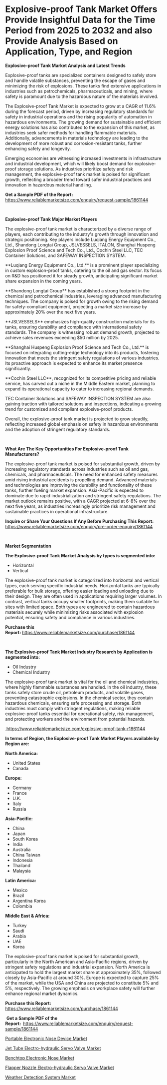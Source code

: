 <p><h1>Explosive-proof Tank Market Offers Provide Insightful Data for the Time Period from 2025 to 2032 and also Provide Analysis Based on Application, Type, and Region</h1></p><p><strong>Explosive-proof Tank Market Analysis and Latest Trends</strong></p>
<p><p>Explosive-proof tanks are specialized containers designed to safely store and handle volatile substances, preventing the escape of gases and minimizing the risk of explosions. These tanks find extensive applications in industries such as petrochemicals, pharmaceuticals, and mining, where safety is paramount due to the hazardous nature of the materials involved.</p><p>The Explosive-proof Tank Market is expected to grow at a CAGR of 11.6% during the forecast period, driven by increasing regulatory standards for safety in industrial operations and the rising popularity of automation in hazardous environments. The growing demand for sustainable and efficient energy solutions has also contributed to the expansion of this market, as industries seek safer methods for handling flammable materials. Additionally, advancements in materials technology are leading to the development of more robust and corrosion-resistant tanks, further enhancing safety and longevity.</p><p>Emerging economies are witnessing increased investments in infrastructure and industrial development, which will likely boost demand for explosive-proof storage solutions. As industries prioritize safety and risk management, the explosive-proof tank market is poised for significant growth, reflecting a broader trend toward safer industrial practices and innovation in hazardous material handling.</p></p>
<p><strong>Get a Sample PDF of the Report:&nbsp;</strong> <a href="https://www.reliablemarketsize.com/enquiry/request-sample/1861144?utm_campaign=2008&utm_medium=2&utm_source=Github&utm_content=ia&utm_term=12042025&utm_id=explosive-proof-tank">https://www.reliablemarketsize.com/enquiry/request-sample/1861144</a></p>
<p>&nbsp;</p>
<p><strong>Explosive-proof Tank Major Market Players</strong></p>
<p><p>The explosive-proof tank market is characterized by a diverse range of players, each contributing to the industry's growth through innovation and strategic positioning. Key players include Luqiang Energy Equipment Co., Ltd., Shandong Longtai Group, JSLVESSELS, ITALON, Shanghai Huspeng Explosion Proof Science and Tech Co., Ltd., Cochin Steel LLC, TEC Container Solutions, and SAFEWAY INSPECTION SYSTEM.</p><p>**Luqiang Energy Equipment Co., Ltd.** is a prominent player specializing in custom explosion-proof tanks, catering to the oil and gas sector. Its focus on R&D has positioned it for steady growth, anticipating significant market share expansion in the coming years.</p><p>**Shandong Longtai Group** has established a strong footprint in the chemical and petrochemical industries, leveraging advanced manufacturing techniques. The company is poised for growth owing to the rising demand for safety-compliant equipment, projecting a market size increase by approximately 20% over the next five years.</p><p>**JSLVESSELS** emphasizes high-quality construction materials for its tanks, ensuring durability and compliance with international safety standards. The company is witnessing robust demand growth, projected to achieve sales revenues exceeding $50 million by 2025.</p><p>**Shanghai Huspeng Explosion Proof Science and Tech Co., Ltd.** is focused on integrating cutting-edge technology into its products, fostering innovation that meets the stringent safety regulations of various industries. Its proactive approach is expected to enhance its market presence significantly.</p><p>**Cochin Steel LLC**, recognized for its competitive pricing and reliable service, has carved out a niche in the Middle Eastern market, planning to expand its operational capacity to cater to increasing regional demands.</p><p>TEC Container Solutions and SAFEWAY INSPECTION SYSTEM are also gaining traction with tailored solutions and inspections, indicating a growing trend for customized and compliant explosive-proof products.</p><p>Overall, the explosive-proof tank market is projected to grow steadily, reflecting increased global emphasis on safety in hazardous environments and the adoption of stringent regulatory standards.</p></p>
<p>&nbsp;</p>
<p><strong>What Are The Key Opportunities For Explosive-proof Tank Manufacturers?</strong></p>
<p><p>The explosive-proof tank market is poised for substantial growth, driven by increasing regulatory standards across industries such as oil and gas, chemicals, and pharmaceuticals. The need for enhanced safety measures amid rising industrial accidents is propelling demand. Advanced materials and technologies are improving the durability and functionality of these tanks, further fueling market expansion. Asia-Pacific is expected to dominate due to rapid industrialization and stringent safety regulations. The market outlook remains positive, with a CAGR projected at 6-8% over the next five years, as industries increasingly prioritize risk management and sustainable practices in operational infrastructure.</p></p>
<p><strong>Inquire or Share Your Questions If Any Before Purchasing This Report:</strong> <a href="https://www.reliablemarketsize.com/enquiry/pre-order-enquiry/1861144?utm_campaign=2008&utm_medium=2&utm_source=Github&utm_content=ia&utm_term=12042025&utm_id=explosive-proof-tank">https://www.reliablemarketsize.com/enquiry/pre-order-enquiry/1861144</a></p>
<p>&nbsp;</p>
<p><strong>Market Segmentation</strong></p>
<p><strong>The Explosive-proof Tank Market Analysis by types is segmented into:</strong></p>
<p><ul><li>Horizontal</li><li>Vertical</li></ul></p>
<p><p>The explosive-proof tank market is categorized into horizontal and vertical types, each serving specific industrial needs. Horizontal tanks are typically preferable for bulk storage, offering easier loading and unloading due to their design. They are often used in applications requiring larger volumes. In contrast, vertical tanks occupy smaller footprints, making them suitable for sites with limited space. Both types are engineered to contain hazardous materials securely while minimizing risks associated with explosion potential, ensuring safety and compliance in various industries.</p></p>
<p><strong>Purchase this Report:&nbsp;</strong><a href="https://www.reliablemarketsize.com/purchase/1861144?utm_campaign=2008&utm_medium=2&utm_source=Github&utm_content=ia&utm_term=12042025&utm_id=explosive-proof-tank">https://www.reliablemarketsize.com/purchase/1861144</a></p>
<p>&nbsp;</p>
<p><strong>The Explosive-proof Tank Market Industry Research by Application is segmented into:</strong></p>
<p><ul><li>Oil Industry</li><li>Chemical Industry</li></ul></p>
<p><p>The explosive-proof tank market is vital for the oil and chemical industries, where highly flammable substances are handled. In the oil industry, these tanks safely store crude oil, petroleum products, and volatile gases, preventing catastrophic explosions. In the chemical sector, they contain hazardous chemicals, ensuring safe processing and storage. Both industries must comply with stringent regulations, making reliable explosive-proof tanks essential for operational safety, risk management, and protecting workers and the environment from potential hazards.</p></p>
<p><a href="https://www.reliablemarketsize.com/explosive-proof-tank-r1861144?utm_campaign=2008&utm_medium=2&utm_source=Github&utm_content=ia&utm_term=12042025&utm_id=explosive-proof-tank">&nbsp;https://www.reliablemarketsize.com/explosive-proof-tank-r1861144</a></p>
<p><strong>In terms of Region, the Explosive-proof Tank Market Players available by Region are:</strong></p>
<p>
    <p> <strong> North America: </strong>
        <ul>
            <li>United States</li>
            <li>Canada</li>
        </ul>
        </p> 
    <p> <strong> Europe: </strong>
        <ul>
            <li>Germany</li>
            <li>France</li>
            <li>U.K.</li>
            <li>Italy</li>
            <li>Russia</li>
        </ul>
        </p> 
    <p> <strong> Asia-Pacific: </strong>
        <ul>
            <li>China</li>
            <li>Japan</li>
            <li>South Korea</li>
            <li>India</li>
            <li>Australia</li>
            <li>China Taiwan</li>
            <li>Indonesia</li>
            <li>Thailand</li>
            <li>Malaysia</li>
        </ul>
        </p> 
    <p> <strong> Latin America: </strong>
        <ul>
            <li>Mexico</li>
            <li>Brazil</li>
            <li>Argentina Korea</li>
            <li>Colombia</li>
        </ul>
        </p> 
    <p> <strong> Middle East & Africa: </strong>
        <ul>
            <li>Turkey</li>
            <li>Saudi</li>
            <li>Arabia</li>
            <li>UAE</li>
            <li>Korea</li>
        </ul>
    </p>
    </p>
<p><p>The explosive-proof tank market is poised for substantial growth, particularly in the North American and Asia-Pacific regions, driven by stringent safety regulations and industrial expansion. North America is anticipated to hold the largest market share at approximately 35%, followed closely by Asia-Pacific at around 30%. Europe is expected to capture 25% of the market, while the USA and China are projected to constitute 5% and 5%, respectively. The growing emphasis on workplace safety will further enhance regional market dynamics.</p></p>
<p><strong>Purchase this Report: </strong><a href="https://www.reliablemarketsize.com/purchase/1861144?utm_campaign=2008&utm_medium=2&utm_source=Github&utm_content=ia&utm_term=12042025&utm_id=explosive-proof-tank">https://www.reliablemarketsize.com/purchase/1861144</a></p>
<p>&nbsp;<strong>Get a Sample PDF of the Report:&nbsp;&nbsp;</strong><a href="https://www.reliablemarketsize.com/enquiry/request-sample/1861144?utm_campaign=2008&utm_medium=2&utm_source=Github&utm_content=ia&utm_term=12042025&utm_id=explosive-proof-tank">https://www.reliablemarketsize.com/enquiry/request-sample/1861144</a></p>
<p><strong></strong></p>
<p><p><a href="https://github.com/yardemuongz5/Market-Research-Report-List-1/blob/main/portable-electronic-nose-device-market.md?utm_campaign=2008&utm_medium=2&utm_source=Github&utm_content=ia&utm_term=12042025&utm_id=explosive-proof-tank">Portable Electronic Nose Device Market</a></p><p><a href="https://github.com/idranalexie/Market-Research-Report-List-1/blob/main/jet-tube-electro-hydraulic-servo-valve-market.md?utm_campaign=2008&utm_medium=2&utm_source=Github&utm_content=ia&utm_term=12042025&utm_id=explosive-proof-tank">Jet Tube Electro-hydraulic Servo Valve Market</a></p><p><a href="https://github.com/rempemelon5k/Market-Research-Report-List-1/blob/main/benchtop-electronic-nose-market.md?utm_campaign=2008&utm_medium=2&utm_source=Github&utm_content=ia&utm_term=12042025&utm_id=explosive-proof-tank">Benchtop Electronic Nose Market</a></p><p><a href="https://github.com/ftnlewins/Market-Research-Report-List-1/blob/main/flapper-nozzle-electro-hydraulic-servo-valve-market.md?utm_campaign=2008&utm_medium=2&utm_source=Github&utm_content=ia&utm_term=12042025&utm_id=explosive-proof-tank">Flapper Nozzle Electro-hydraulic Servo Valve Market</a></p><p><a href="https://github.com/balbajagatr1/Market-Research-Report-List-1/blob/main/weather-detection-system-market.md?utm_campaign=2008&utm_medium=2&utm_source=Github&utm_content=ia&utm_term=12042025&utm_id=explosive-proof-tank">Weather Detection System Market</a></p></p>